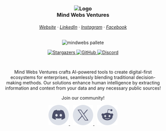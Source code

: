 <h3 align="center">
	<img src="https://mindwebs.org/mwv-logo.svg" width="100" alt="Logo"/><br/>
	Mind Webs Ventures
</h3>

<h6 align="center">
  <a href="https://mindwebs.org/">Website</a>
  ·
  <a href="https://www.linkedin.com/company/mindwebs/">LinkedIn</a>
  ·
  <a href="https://www.instagram.com/mind_webs/">Instagram</a>
  ·
  <a href="https://www.facebook.com/mindwebs/">Facebook</a>
</h6>

<p align="center">
  <img src="https://github.com/mindwebs/.github/assets/52620158/4591d92b-f061-4d47-beb9-8a4e95440b82" alt="mindwebs pallete" width="400" />
</p>

<p align="center">
  	<a href="https://github.com/mindwebs/stargazers">
		  <img alt="Stargazers" src="https://img.shields.io/github/stars/mindwebs?style=for-the-badge&logo=starship&color=0F4591&logoColor=D9E0EE&labelColor=302D41">
    </a>
  	<a href="https://github.com/mindwebs">
		  <img alt="GitHub" src="https://img.shields.io/github/followers/mindwebs?style=for-the-badge&logo=github&color=2EA0D8&logoColor=D9E0EE&labelColor=302D41"/>
    </a>
  	<a href="https://discord.gg/KgwCGqZS49">
		  <img alt="Discord" src="https://img.shields.io/discord/1121452922891423864?style=for-the-badge&logo=discord&color=DCEBF5&logoColor=D9E0EE&labelColor=302D41">
    </a>
</p>

&nbsp;

<p align="center">
  Mind Webs Ventures crafts AI-powered tools to create digital-first ecosystems for enterprises, seamlessly blending traditional decision-making methods. Our solutions enhance human intelligence by extracting information and context from your data and any necessary public sources!
</p>

<p align="center">
  Join our community!
</p>

<p align="center">
  <a href="https://discord.gg/KgwCGqZS49">
    <picture>
      <source srcset="https://raw.githubusercontent.com/catppuccin/catppuccin/main/assets/social/macchiato_discord.svg" width="64" height="64" alt="Discord Logo" media="(prefers-color-scheme: dark)"/>
      <source srcset="https://raw.githubusercontent.com/catppuccin/catppuccin/main/assets/social/latte_discord.svg" width="64" height="64" alt="Discord Logo" media="(prefers-color-scheme: light), (prefers-color-scheme: no-preference)"/>
      <img src="https://raw.githubusercontent.com/catppuccin/catppuccin/main/assets/social/latte_discord.svg" width="64" height="64" alt="Discord Logo"/>
    </picture>
  </a>
  <img src="https://raw.githubusercontent.com/catppuccin/catppuccin/main/assets/misc/transparent.png" height="1" width="5"/>
  <a href="https://twitter.com/mind_webs">
    <picture>
      <source srcset="https://raw.githubusercontent.com/catppuccin/catppuccin/main/assets/social/macchiato_twitter.svg" width="64" height="64" alt="Twitter Logo" media="(prefers-color-scheme: dark)"/>
      <source srcset="https://raw.githubusercontent.com/catppuccin/catppuccin/main/assets/social/latte_twitter.svg" width="64" height="64" alt="Twitter Logo" media="(prefers-color-scheme: light), (prefers-color-scheme: no-preference)"/>
      <img src="https://raw.githubusercontent.com/catppuccin/catppuccin/main/assets/social/latte_twitter.svg" width="64" height="64" alt="Twitter Logo"/>
    </picture>
  </a>
  <img src="https://raw.githubusercontent.com/catppuccin/catppuccin/main/assets/misc/transparent.png" height="1" width="5"/>
  <a href="https://reddit.com/r/mindwebs">
    <picture>
      <source srcset="https://raw.githubusercontent.com/catppuccin/catppuccin/main/assets/social/macchiato_reddit.svg" width="64" height="64" alt="Reddit Logo" media="(prefers-color-scheme: dark)"/>
      <source srcset="https://raw.githubusercontent.com/catppuccin/catppuccin/main/assets/social/latte_reddit.svg" width="64" height="64" alt="Reddit Logo" media="(prefers-color-scheme: light), (prefers-color-scheme: no-preference)"/>
      <img src="https://raw.githubusercontent.com/catppuccin/catppuccin/main/assets/social/latte_reddit.svg" width="64" height="64" alt="Reddit Logo"/>
    </picture>
  </a>
</p>

&nbsp;

